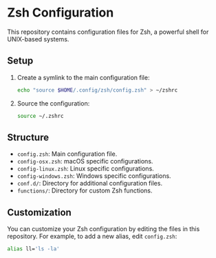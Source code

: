 # Zsh Configuration

This repository contains configuration files for Zsh, a powerful shell for UNIX-based systems.

## Setup

1. Create a symlink to the main configuration file:

   ```sh
   echo "source $HOME/.config/zsh/config.zsh" > ~/zshrc
   ```

2. Source the configuration:

   ```sh
   source ~/.zshrc
   ```

## Structure

- `config.zsh`: Main configuration file.
- `config-osx.zsh`: macOS specific configurations.
- `config-linux.zsh`: Linux specific configurations.
- `config-windows.zsh`: Windows specific configurations.
- `conf.d/`: Directory for additional configuration files.
- `functions/`: Directory for custom Zsh functions.

## Customization

You can customize your Zsh configuration by editing the files in this repository. For example, to add a new alias, edit `config.zsh`:

```sh
alias ll='ls -la'
```
